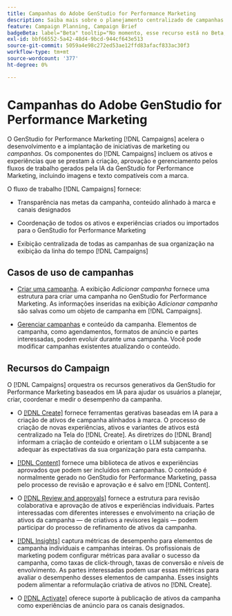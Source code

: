 ```yaml
---
title: Campanhas do Adobe GenStudio for Performance Marketing
description: Saiba mais sobre o planejamento centralizado de campanhas e a criação de resumos de campanha.
feature: Campaign Planning, Campaign Brief
badgeBeta: label="Beta" tooltip="No momento, esse recurso está no Beta, portanto, algumas funcionalidades podem estar limitadas ou sujeitas a alterações."
exl-id: bbf66552-5a42-48d4-9bcd-944cf643e513
source-git-commit: 5059a4e98c272ed53ae12ffd83afacf833ac30f3
workflow-type: tm+mt
source-wordcount: '377'
ht-degree: 0%

---
```


# Campanhas do Adobe GenStudio for Performance Marketing

O GenStudio for Performance Marketing [!DNL Campaigns] acelera o desenvolvimento e a implantação de iniciativas de marketing ou _campanhas_. Os componentes do [!DNL Campaigns] incluem os ativos e experiências que se prestam à criação, aprovação e gerenciamento pelos fluxos de trabalho gerados pela IA da GenStudio for Performance Marketing, incluindo imagens e texto compatíveis com a marca.

O fluxo de trabalho [!DNL Campaigns] fornece:

* Transparência nas metas da campanha, conteúdo alinhado à marca e canais designados

* Coordenação de todos os ativos e experiências criados ou importados para o GenStudio for Performance Marketing

* Exibição centralizada de todas as campanhas de sua organização na exibição da linha do tempo [!DNL Campaigns]

## Casos de uso de campanhas

* [Criar uma campanha](create-campaign.md). A exibição _Adicionar campanha_ fornece uma estrutura para criar uma campanha no GenStudio for Performance Marketing. As informações inseridas na exibição _Adicionar campanha_ são salvas como um objeto de campanha em [!DNL Campaigns].

* [Gerenciar campanhas](manage-campaign.md) e conteúdo da campanha. Elementos de campanha, como agendamentos, formatos de anúncio e partes interessadas, podem evoluir durante uma campanha. Você pode modificar campanhas existentes atualizando o conteúdo.

## Recursos do Campaign

O [!DNL Campaigns] orquestra os recursos generativos da GenStudio for Performance Marketing baseados em IA para ajudar os usuários a planejar, criar, coordenar e medir o desempenho da campanha.

* O [[!DNL Create]](/help/user-guide/create/overview.md) fornece ferramentas gerativas baseadas em IA para a criação de ativos de campanha alinhados à marca. O processo de criação de novas experiências, ativos e variantes de ativos está centralizado na Tela do [!DNL Create]. As diretrizes do [!DNL Brand] informam a criação de conteúdo e orientam o LLM subjacente a se adequar às expectativas da sua organização para esta campanha.

* [[!DNL Content]](/help/user-guide/content/overview.md) fornece uma biblioteca de ativos e experiências aprovados que podem ser incluídos em campanhas. O conteúdo é normalmente gerado no GenStudio for Performance Marketing, passa pelo processo de revisão e aprovação e é salvo em [!DNL Content].

* O [[!DNL Review and approvals]](/help/user-guide/approvals/overview.md) fornece a estrutura para revisão colaborativa e aprovação de ativos e experiências individuais. Partes interessadas com diferentes interesses e envolvimento na criação de ativos da campanha — de criativos a revisores legais — podem participar do processo de refinamento de ativos da campanha.

* [[!DNL Insights]](/help/user-guide/insights/overview.md) captura métricas de desempenho para elementos de campanha individuais e campanhas inteiras. Os profissionais de marketing podem configurar métricas para avaliar o sucesso da campanha, como taxas de click-through, taxas de conversão e níveis de envolvimento. As partes interessadas podem usar essas métricas para avaliar o desempenho desses elementos de campanha. Esses insights podem alimentar a reformulação criativa de ativos no [!DNL Create].

* O [[!DNL Activate]](/help/user-guide/activation/overview.md) oferece suporte à publicação de ativos da campanha como experiências de anúncio para os canais designados.

